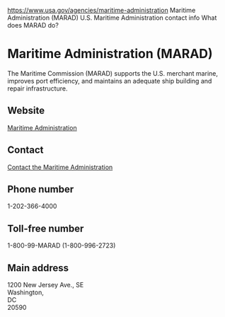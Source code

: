 

https://www.usa.gov/agencies/maritime-administration
Maritime Administration (MARAD)
U.S. Maritime Administration contact info
What does MARAD do?

Maritime Administration (MARAD)
===============================

The Maritime Commission (MARAD) supports the U.S. merchant marine, improves port efficiency, and maintains an adequate ship building and repair infrastructure.

Website
-------

[Maritime Administration](https://www.maritime.dot.gov/)

Contact
-------

[Contact the Maritime Administration](https://www.maritime.dot.gov/about-us/maritime-contact-information)

Phone number
------------

1-202-366-4000

Toll-free number
----------------

1-800-99-MARAD (1-800-996-2723)

Main address
------------

1200 New Jersey Ave., SE  
Washington,  
DC  
20590
